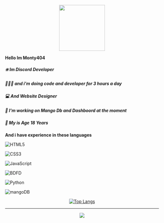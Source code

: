 <p align="center"> 
  <img src="https://cdn.discordapp.com/avatars/754912714727358504/250246837da7b41f0e22e40527ed1565.png?size=2048" width="150" />
</p>

**Hello Im __Monty404__**

<h5 align="left"><b>❇️ Im Discord Developer</b></h3>
<h5 align="left"><b>🧑🏻‍💻 and i'm doing code and developer for 3 hours a day</b></h3>
<h5 align="left"><b>💻 And Website Designer</b></h3>
<h5 align="left"><b>🔰 I'm working on Mango Db and Dashboord at the moment</b></h3>
<h5 align="left"><b>👤 My is Age 18 Years</b></h3>

**And i have experience in these languages**

![HTML5](https://img.shields.io/badge/-HTML5-000000?style=flat&logo=html5&logoColor=ffffff&labelColor=E34F26)

![CSS3](https://img.shields.io/badge/-CSS3-000000?style=flat&logo=css3&logoColor=ffffff&labelColor=1572B6) 

![JavaScript](https://img.shields.io/badge/-JavaScript-000000?style=flat&logo=javascript)

![BDFD](https://img.shields.io/badge/-BDFD-000000?style=flat&logo=BDFD)

![Python](https://img.shields.io/badge/-Python-000000?style=flat&logo=Python)

![mangoDB](https://img.shields.io/badge/-mangoDB-000000?style=flat&logo=mangoDB)

<div align="center">
<p><a href="https://github.com/Monty4O4"><img src="https://github-readme-stats.vercel.app/api/top-langs/?username=Monty4O4&amp;layout=compact" alt="Top Langs"></a></p></div> 

<hr>
<p align="center"> 
<img src="https://svgshare.com/getbyhash/sha1-LHiWlhFDwXbNWTl0arAFCT37jkY=">
 </p>












 
